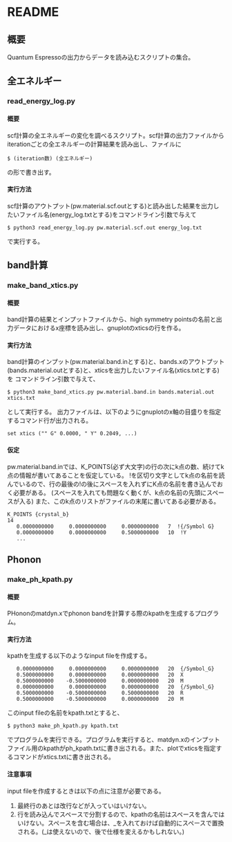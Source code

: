 # README

## 概要
Quantum Espressoの出力からデータを読み込むスクリプトの集合。

## 全エネルギー
### read_energy_log.py
#### 概要
scf計算の全エネルギーの変化を調べるスクリプト。scf計算の出力ファイルからiterationごとの全エネルギーの計算結果を読み出し、ファイルに
```
$ (iteration数) (全エネルギー)
```
の形で書き出す。

#### 実行方法
scf計算のアウトプット(pw.material.scf.outとする)と読み出した結果を出力したいファイル名(energy_log.txtとする)をコマンドライン引数で与えて
```
$ python3 read_energy_log.py pw.material.scf.out energy_log.txt
```
で実行する。

## band計算

### make_band_xtics.py
#### 概要
band計算の結果とインプットファイルから、high symmetry pointsの名前と出力データにおけるx座標を読み出し、gnuplotのxticsの行を作る。

#### 実行方法
band計算のインプット(pw.material.band.inとする)と、bands.xのアウトプット(bands.material.outとする)と、xticsを出力したいファイル名(xtics.txtとする)を
コマンドライン引数で与えて、
```
$ python3 make_band_xtics.py pw.material.band.in bands.material.out xtics.txt
```
として実行する。
出力ファイルは、以下のようにgnuplotのx軸の目盛りを指定するコマンド行が出力される。
```
set xtics ("" G" 0.0000, " Y" 0.2049, ...)
```

#### 仮定
pw.material.band.inでは、K_POINTS(必ず大文字)の行の次にk点の数、続けてk点の情報が書いてあることを仮定している。
!を区切り文字としてk点の名前を読んでいるので、行の最後の!の後にスペースを入れずにK点の名前を書き込んでおく必要がある。
(スペースを入れても問題なく動くが、k点の名前の先頭にスペースが入る)
また、このk点のリストがファイルの末尾に書いてある必要がある。
```
K_POINTS {crystal_b}
14
   0.0000000000     0.0000000000     0.0000000000   7  !{/Symbol G}
   0.0000000000     0.0000000000     0.5000000000   10  !Y
   ...
```

## Phonon
### make_ph_kpath.py

#### 概要
PHononのmatdyn.xでphonon bandを計算する際のkpathを生成するプログラム。

#### 実行方法
kpathを生成する以下のようなinput fileを作成する。
```
   0.0000000000     0.0000000000     0.0000000000   20  {/Symbol_G}
   0.5000000000     0.0000000000     0.0000000000   20  X
   0.5000000000    -0.5000000000     0.0000000000   20  M
   0.0000000000     0.0000000000     0.0000000000   20  {/Symbol_G}
   0.5000000000    -0.5000000000     0.5000000000   20  R
   0.5000000000    -0.5000000000     0.0000000000   20  M
```
このinput fileの名前をkpath.txtとすると、
```
$ python3 make_ph_kpath.py kpath.txt
```
でプログラムを実行できる。プログラムを実行すると、matdyn.xのインプットファイル用のkpathがph_kpath.txtに書き出される。また、plotでxticsを指定するコマンドがxtics.txtに書き出される。

#### 注意事項
input fileを作成するときは以下の点に注意が必要である。
1. 最終行のあとは改行などが入っていはいけない。
2. 行を読み込んでスペースで分割するので、kpathの名前はスペースを含んではいけない。スペースを含む場合は、_を入れておけば自動的にスペースで置換される。(_は使えないので、後で仕様を変えるかもしれない。)


